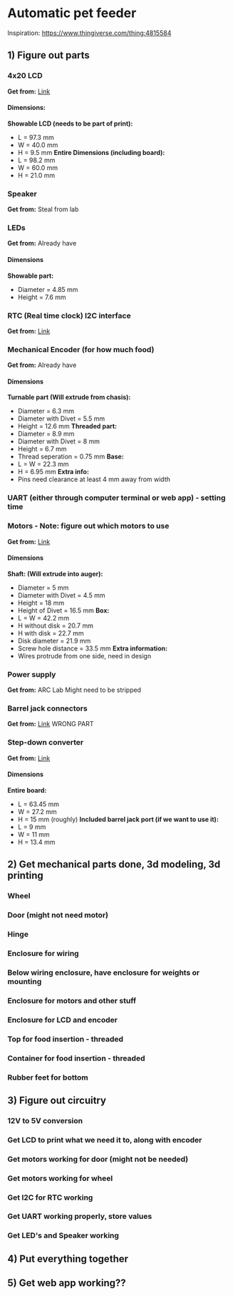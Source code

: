 # Automatic pet feeder

Inspiration: https://www.thingiverse.com/thing:4815584

## 1) Figure out parts
### 4x20 LCD
**Get from:** [Link](https://www.amazon.com/GeeekPi-Interface-Adapter-Backlight-Raspberry/dp/B07QLRD3TM/ref=sr_1_6?crid=2N3E0VL0ZZ0ZM&keywords=4x20+LCD&qid=1676004032&sprefix=4x20+lcd%2Caps%2C206&sr=8-6)
#### Dimensions: 
**Showable LCD (needs to be part of print):**
- L = 97.3 mm
- W = 40.0 mm
- H = 9.5  mm
**Entire Dimensions (including board):**
- L = 98.2 mm
- W = 60.0 mm
- H = 21.0 mm
### Speaker
**Get from:** Steal from lab
### LEDs
**Get from:** Already have
#### Dimensions
**Showable part:**
- Diameter = 4.85 mm
- Height = 7.6 mm
### RTC (Real time clock) I2C interface
**Get from:** [Link](https://www.amazon.com/Module-PCF8563-PCF8563T-Accuracy-1-0-5-5V/dp/B07XRYFV28/ref=sr_1_9?crid=3W2YOTM03L0TT&keywords=rtc+i2c+with+battery&qid=1676004187&sprefix=rtc+i2c+with+battery%2Caps%2C103&sr=8-9)
### Mechanical Encoder (for how much food)
**Get from:** Already have
#### Dimensions
**Turnable part (Will extrude from chasis):**
- Diameter = 6.3 mm
- Diameter with Divet = 5.5 mm
- Height = 12.6 mm
**Threaded part:**
- Diameter = 8.9 mm
- Diameter with Divet = 8 mm
- Height = 6.7 mm
- Thread seperation = 0.75 mm
**Base:**
- L = W = 22.3 mm
- H = 6.95 mm
**Extra info:**
- Pins need clearance at least 4 mm away from width
### UART (either through computer terminal or web app) - setting time
### Motors - Note: figure out which motors to use
**Get from:** [Link](https://www.amazon.com/dp/B00PNEQ79Q?ref_=cm_sw_r_cp_ud_dp_06AX3SA15K4X8A0WRHTR)
#### Dimensions
**Shaft: (Will extrude into auger):**
- Diameter = 5 mm
- Diameter with Divet = 4.5 mm
- Height = 18 mm
- Height of Divet = 16.5 mm
**Box:**
- L = W = 42.2 mm
- H without disk = 20.7 mm
- H with disk = 22.7 mm
- Disk diameter = 21.9 mm
- Screw hole distance = 33.5 mm
**Extra information:**
- Wires protrude from one side, need in design
### Power supply
**Get from:** ARC Lab
Might need to be stripped
### Barrel jack connectors
**Get from:** [Link](https://www.amazon.com/Connector-Barrel-Adapter-Security-Camera/dp/B09S3S6RYC/ref=sr_1_8?crid=2PZ1L6P4J1RU2&keywords=barrel+jack+connector&qid=1676005045&s=electronics&sprefix=barrel+jack+connector%2Celectronics%2C98&sr=1-8)
WRONG PART
### Step-down converter
**Get from:** [Link](https://www.amazon.com/UCTRONICS-Converter-Transformer-Voltage-Regulator/dp/B07XXWQ49N/ref=sr_1_3?crid=LQWHRQYBF6X&keywords=buck+converter+12V+to+5V&qid=1676005201&s=electronics&sprefix=buck+converter+12v+to+5v%2Celectronics%2C91&sr=1-3)
#### Dimensions
**Entire board:**
- L = 63.45 mm
- W = 27.2 mm
- H = 15 mm (roughly)
**Included barrel jack port (if we want to use it):**
- L = 9 mm
- W = 11 mm
- H = 13.4 mm
## 2) Get mechanical parts done, 3d modeling, 3d printing
### Wheel
### Door (might not need motor)
### Hinge
### Enclosure for wiring
### Below wiring enclosure, have enclosure for weights or mounting
### Enclosure for motors and other stuff
### Enclosure for LCD and encoder
### Top for food insertion - threaded
### Container for food insertion - threaded
### Rubber feet for bottom
## 3) Figure out circuitry
### 12V to 5V conversion
### Get LCD to print what we need it to, along with encoder
### Get motors working for door (might not be needed)
### Get motors working for wheel
### Get I2C for RTC working
### Get UART working properly, store values
### Get LED's and Speaker working
## 4) Put everything together
## 5) Get web app working??
